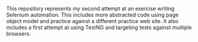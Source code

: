 This repository represents my second attempt at an exercise writing Selenium automation.  This includes more 
abstracted code using page object model and practice against a different practice web site.  It also includes
a first attempt at using TestNG and targeting tests against multiple browsers.
